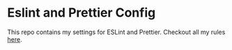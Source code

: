 # Eslint and Prettier Config
This repo contains my settings for ESLint and Prettier.
Checkout all my rules [here](https://github.com/wesbos/eslint-config-wesbos/blob/master/.eslintrc.js).

